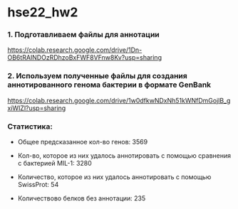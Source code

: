 # hse22_hw2

### 1. Подготавливаем файлы для аннотации
https://colab.research.google.com/drive/1Dn-OB6tRAINDOzRDhzoBxFWF8VFnw8Kv?usp=sharing

### 2. Используем полученные файлы для создания аннотированного генома бактерии в формате GenBank
https://colab.research.google.com/drive/1w0dfkwNDxNh51kWNfDmGojlB_gxiWIZl?usp=sharing

### Статистика: 

* Общее предсказанное кол-во генов: 3569

* Кол-во, которое из них удалось аннотировать с помощью сравнения с бактерией MIL-1: 3280

* Количество, которое из них удалось аннотировать с помощью SwissProt: 54

* Количествово белков без аннотации: 235
